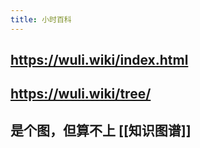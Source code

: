 ```yaml
---
title: 小时百科
---
```


## https://wuli.wiki/index.html
## https://wuli.wiki/tree/
## 是个图，但算不上 [[知识图谱]]
##
##
